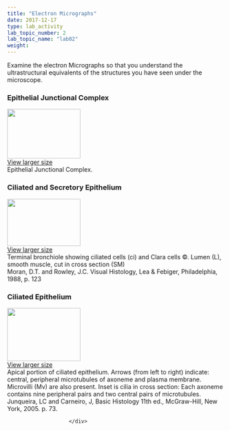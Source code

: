 ```yaml
---
title: "Electron Micrographs"
date: 2017-12-17
type: lab_activity
lab_topic_number: 2
lab_topic_name: "lab02"
weight: 
---
```

<div class="entrybody">
						<p>Examine the electron Micrographs so that you understand the ultrastructural equivalents of the structures you have seen under the microscope.</p>

<h3>Epithelial Junctional Complex</h3>

<div class="slidepopup"><div class="thumbnail"> <a href="http://histologylab.ccnmtl.columbia.edu/assets_c/2009/07/09-1192.html" onclick="window.open('http://histologylab.ccnmtl.columbia.edu/assets_c/2009/07/09-1192.html', 'popup','width=810, height=750,scrollbars=1,resizable=1, toolbar=no,directories=no,location=no,menubar=no,status=no'); return false"> <img src="http://histologylab.ccnmtl.columbia.edu/assets/images/09-thumb-170x115-1192.jpg" width="170" height="115" alt="" class="mt-image-left"> </a><br> <a href="http://histologylab.ccnmtl.columbia.edu/assets_c/2009/07/09-1192.html" onclick="window.open('http://histologylab.ccnmtl.columbia.edu/assets_c/2009/07/09-1192.html', 'popup','width=810, height=750,scrollbars=1,resizable=1, toolbar=no,directories=no,location=no,menubar=no,status=no'); return false">View larger size</a> </div><div class="slidetxt">
Epithelial Junctional Complex.</div></div>

<h3>Ciliated and Secretory Epithelium </h3>

<div class="slidepopup"><div class="thumbnail"> <a href="http://histologylab.ccnmtl.columbia.edu/assets_c/2009/07/11-1198.html" onclick="window.open('http://histologylab.ccnmtl.columbia.edu/assets_c/2009/07/11-1198.html', 'popup','width=810, height=750,scrollbars=1,resizable=1, toolbar=no,directories=no,location=no,menubar=no,status=no'); return false"> <img src="http://ccnmtl.columbia.edu/projects/histologylab/assets/images/11-thumb-170x109-1198.jpg" width="170" height="109" alt="" class="mt-image-left"> </a><br> <a href="http://histologylab.ccnmtl.columbia.edu/assets_c/2009/07/11-1198.html" onclick="window.open('http://histologylab.ccnmtl.columbia.edu/assets_c/2009/07/11-1198.html', 'popup','width=810, height=750,scrollbars=1,resizable=1, toolbar=no,directories=no,location=no,menubar=no,status=no'); return false">View larger size</a> </div><div class="slidetxt">
Terminal bronchiole showing ciliated cells (ci) and Clara cells ©. Lumen (L), smooth muscle, cut in cross section (SM) <br>
Moran, <span class="caps">D.T. </span>and Rowley, <span class="caps">J.C.</span> Visual Histology, Lea &amp; Febiger, Philadelphia, 1988, p. 123 </div></div>


<h3>Ciliated Epithelium</h3>

<div class="slidepopup"><div class="thumbnail"> <a href="http://histologylab.ccnmtl.columbia.edu/assets_c/2009/07/08-1189.html" onclick="window.open('http://histologylab.ccnmtl.columbia.edu/assets_c/2009/07/08-1189.html', 'popup','width=810, height=750,scrollbars=1,resizable=1, toolbar=no,directories=no,location=no,menubar=no,status=no'); return false"> <img src="http://ccnmtl.columbia.edu/projects/histologylab/assets/images/08-thumb-170x123-1189.jpg" width="170" height="123" alt="" class="mt-image-left"> </a><br> <a href="http://histologylab.ccnmtl.columbia.edu/assets_c/2009/07/08-1189.html" onclick="window.open('http://histologylab.ccnmtl.columbia.edu/assets_c/2009/07/08-1189.html', 'popup','width=810, height=750,scrollbars=1,resizable=1, toolbar=no,directories=no,location=no,menubar=no,status=no'); return false">View larger size</a> </div><div class="slidetxt">
Apical portion of ciliated epithelium. Arrows (from left to right) indicate: central, peripheral microtubules of axoneme and plasma membrane. Microvilli (Mv) are also present. Inset is cilia in cross section: Each axoneme contains nine peripheral pairs and two central pairs of microtubules. <br>
Junqueira, LC and Carneiro, J, Basic Histology 11th ed., McGraw-Hill, New York, 2005. p. 73. </div></div>
						
						
						</div>